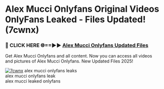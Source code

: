 # Alex Mucci Onlyfans Original Videos 0nlyFans Leaked - Files Updated! (7cwnx)

<h3>🔴 CLICK HERE 🌐==►► <a href="https://tinyurl.com/3hn5wdd3" rel="nofollow">Alex Mucci Onlyfans Updated Files</a></h3>

Get Alex Mucci Onlyfans and all content. Now you can access all videos and pictures of Alex Mucci Onlyfans. New Updated Files 2025!

[![7cwnx](https://i.imgur.com/4HnBqBT.gif)](https://tinyurl.com/3hn5wdd3)
alex mucci onlyfans leaks<br>
alex mucci onlyfans leak<br>
alex mucci leaked onlyfans